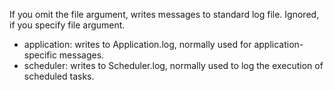 If you omit the file argument, writes messages to standard log file. Ignored, if you specify file argument.
- application: writes to Application.log, normally used for application-specific messages.
- scheduler: writes to Scheduler.log, normally used to log the execution of scheduled tasks.